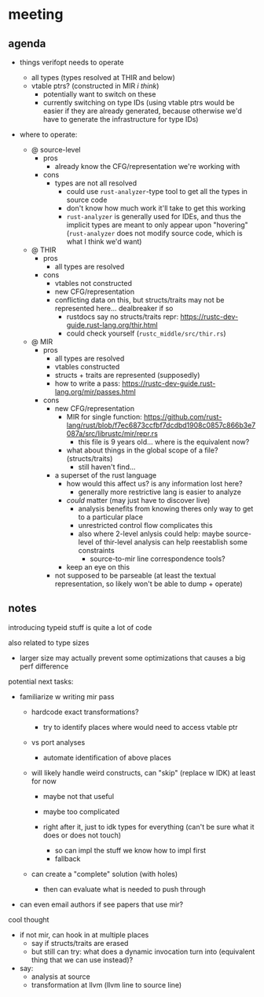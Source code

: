 # meeting

## agenda

- things verifopt needs to operate
    - all types (types resolved at THIR and below)
    - vtable ptrs? (constructed in MIR _i think_)
        - potentially want to switch on these
        - currently switching on type IDs (using vtable ptrs would be easier if
          they are already generated, because otherwise we'd have to generate
          the infrastructure for type IDs)

- where to operate:
    - @ source-level
        - pros
            - already know the CFG/representation we're working with
        - cons
            - types are not all resolved
                - could use `rust-analyzer`-type tool to get all the types in source
                  code
                - don't know how much work it'll take to get this working
                - `rust-analyzer` is generally used for IDEs, and thus the implicit
                  types are meant to only appear upon "hovering" (`rust-analyzer`
                  does not modify source code, which is what I think we'd want)
    - @ THIR
        - pros
            - all types are resolved
        - cons
            - vtables not constructed
            - new CFG/representation
            - conflicting data on this, but structs/traits may not be
              represented here... dealbreaker if so
                - rustdocs say no structs/traits repr:
                  https://rustc-dev-guide.rust-lang.org/thir.html
                - could check yourself (`rustc_middle/src/thir.rs`)
    - @ MIR
        - pros
            - all types are resolved
            - vtables constructed
            - structs + traits are represented (supposedly)
            - how to write a pass: https://rustc-dev-guide.rust-lang.org/mir/passes.html
        - cons
            - new CFG/representation
                - MIR for single function:
                  https://github.com/rust-lang/rust/blob/f7ec6873ccfbf7dcdbd1908c0857c866b3e7087a/src/librustc/mir/repr.rs
                  - this file is 9 years old... where is the equivalent now?
                - what about things in the global scope of a file?
                  (structs/traits)
                  - still haven't find...
            - a superset of the rust language
                - how would this affect us? is any information lost here?
                    - generally more restrictive lang is easier to analyze
                - *could* matter (may just have to discover live)
                    - analysis benefits from knowing theres only way to get to a
                      particular place
                    - unrestricted control flow complicates this
                    - also where 2-level anlysis could help: maybe source-level
                      of thir-level analysis can help reestablish some constraints
                        - source-to-mir line correspondence tools?
                - keep an eye on this
            - not supposed to be parseable (at least the textual representation,
              so likely won't be able to dump + operate)

## notes

introducing typeid stuff is quite a lot of code

also related to type sizes
- larger size may actually prevent some optimizations that causes a big perf
  difference

potential next tasks:
- familiarize w writing mir pass
    - hardcode exact transformations?
        - try to identify places where would need to access vtable ptr

    - vs port analyses
        - automate identification of above places

    - will likely handle weird constructs, can "skip" (replace w IDK) at least
      for now
      - maybe not that useful
      - maybe too complicated

      - right after it, just to idk types for everything (can't be sure what it
        does or does not touch)
        - so can impl the stuff we know how to impl first
        - fallback

    - can create a "complete" solution (with holes)
        - then can evaluate what is needed to push through

- can even email authors if see papers that use mir?

cool thought
- if not mir, can hook in at multiple places
    - say if structs/traits are erased
    - but still can try: what does a dynamic invocation turn into (equivalent 
      thing that we can use instead)?
- say:
    - analysis at source
    - transformation at llvm (llvm line to source line)


